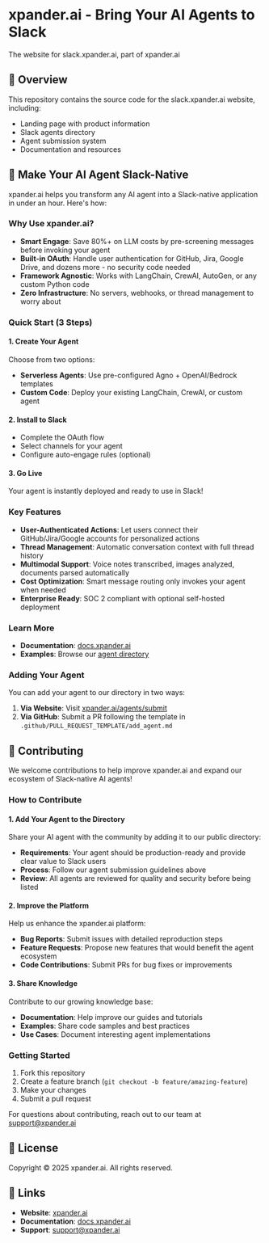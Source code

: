 # xpander.ai - Bring Your AI Agents to Slack

<!-- Issue #1 has been solved -->

The website for slack.xpander.ai, part of xpander.ai

## 🚀 Overview

This repository contains the source code for the slack.xpander.ai website, including:

- Landing page with product information
- Slack agents directory
- Agent submission system
- Documentation and resources

## 🤖 Make Your AI Agent Slack-Native

xpander.ai helps you transform any AI agent into a Slack-native application in under an hour. Here's how:

### Why Use xpander.ai?

- **Smart Engage**: Save 80%+ on LLM costs by pre-screening messages before invoking your agent
- **Built-in OAuth**: Handle user authentication for GitHub, Jira, Google Drive, and dozens more - no security code needed
- **Framework Agnostic**: Works with LangChain, CrewAI, AutoGen, or any custom Python code
- **Zero Infrastructure**: No servers, webhooks, or thread management to worry about

### Quick Start (3 Steps)

#### 1. Create Your Agent
Choose from two options:

- **Serverless Agents**: Use pre-configured Agno + OpenAI/Bedrock templates
- **Custom Code**: Deploy your existing LangChain, CrewAI, or custom agent

#### 2. Install to Slack

- Complete the OAuth flow
- Select channels for your agent
- Configure auto-engage rules (optional)

#### 3. Go Live

Your agent is instantly deployed and ready to use in Slack!

### Key Features

- **User-Authenticated Actions**: Let users connect their GitHub/Jira/Google accounts for personalized actions
- **Thread Management**: Automatic conversation context with full thread history
- **Multimodal Support**: Voice notes transcribed, images analyzed, documents parsed automatically
- **Cost Optimization**: Smart message routing only invokes your agent when needed
- **Enterprise Ready**: SOC 2 compliant with optional self-hosted deployment

### Learn More

- **Documentation**: [docs.xpander.ai](https://slack.xpander.ai)
- **Examples**: Browse our [agent directory](https://slack.xpander.ai/agents)
  
### Adding Your Agent

You can add your agent to our directory in two ways:

1. **Via Website**: Visit [xpander.ai/agents/submit](https://xpander.ai/agents/submit)
2. **Via GitHub**: Submit a PR following the template in `.github/PULL_REQUEST_TEMPLATE/add_agent.md`

## 🤝 Contributing

We welcome contributions to help improve xpander.ai and expand our ecosystem of Slack-native AI agents!

### How to Contribute

#### 1. Add Your Agent to the Directory
Share your AI agent with the community by adding it to our public directory:

- **Requirements**: Your agent should be production-ready and provide clear value to Slack users
- **Process**: Follow our agent submission guidelines above
- **Review**: All agents are reviewed for quality and security before being listed

#### 2. Improve the Platform
Help us enhance the xpander.ai platform:

- **Bug Reports**: Submit issues with detailed reproduction steps
- **Feature Requests**: Propose new features that would benefit the agent ecosystem
- **Code Contributions**: Submit PRs for bug fixes or improvements

#### 3. Share Knowledge
Contribute to our growing knowledge base:

- **Documentation**: Help improve our guides and tutorials
- **Examples**: Share code samples and best practices
- **Use Cases**: Document interesting agent implementations

### Getting Started
1. Fork this repository
2. Create a feature branch (`git checkout -b feature/amazing-feature`)
3. Make your changes
4. Submit a pull request

For questions about contributing, reach out to our team at support@xpander.ai

## 📄 License

Copyright © 2025 xpander.ai. All rights reserved.

## 🔗 Links

- **Website**: [xpander.ai](https://xpander.ai)
- **Documentation**: [docs.xpander.ai](https://docs.xpander.ai)
- **Support**: support@xpander.ai